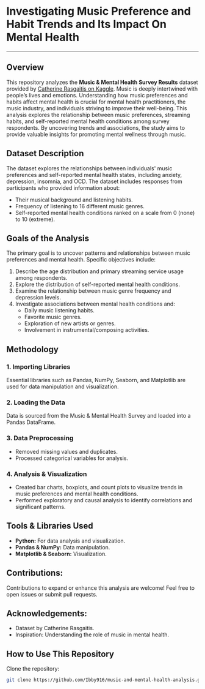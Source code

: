 # Investigating Music Preference and Habit Trends and Its Impact On Mental Health
---
## Overview

This repository analyzes the **Music & Mental Health Survey Results** dataset provided by [Catherine Rasgaitis on Kaggle](https://www.kaggle.com/datasets/catherinerasgaitis/mxmh-survey-results). Music is deeply intertwined with people’s lives and emotions. Understanding how music preferences and habits affect mental health is crucial for mental health practitioners, the music industry, and individuals striving to improve their well-being. This analysis explores the relationship between music preferences, streaming habits, and self-reported mental health conditions among survey respondents. By uncovering trends and associations, the study aims to provide valuable insights for promoting mental wellness through music.

## Dataset Description

The dataset explores the relationships between individuals' music preferences and self-reported mental health states, including anxiety, depression, insomnia, and OCD. The dataset includes responses from participants who provided information about:
- Their musical background and listening habits.
- Frequency of listening to 16 different music genres.
- Self-reported mental health conditions ranked on a scale from 0 (none) to 10 (extreme).

## Goals of the Analysis

The primary goal is to uncover patterns and relationships between music preferences and mental health. Specific objectives include:

1. Describe the age distribution and primary streaming service usage among respondents.
2. Explore the distribution of self-reported mental health conditions.
3. Examine the relationship between music genre frequency and depression levels.
4. Investigate associations between mental health conditions and:
   - Daily music listening habits.
   - Favorite music genres.
   - Exploration of new artists or genres.
   - Involvement in instrumental/composing activities.

## Methodology

### 1. Importing Libraries
Essential libraries such as Pandas, NumPy, Seaborn, and Matplotlib are used for data manipulation and visualization.

### 2. Loading the Data
Data is sourced from the Music & Mental Health Survey and loaded into a Pandas DataFrame.

### 3. Data Preprocessing
- Removed missing values and duplicates.
- Processed categorical variables for analysis.

### 4. Analysis & Visualization
- Created bar charts, boxplots, and count plots to visualize trends in music preferences and mental health conditions.
- Performed exploratory and causal analysis to identify correlations and significant patterns.

## Tools & Libraries Used
- **Python:** For data analysis and visualization.
- **Pandas & NumPy:** Data manipulation.
- **Matplotlib & Seaborn:** Visualization.

## Contributions:
Contributions to expand or enhance this analysis are welcome! Feel free to open issues or submit pull requests.

## Acknowledgements:
- Dataset by Catherine Rasgaitis.
- Inspiration: Understanding the role of music in mental health.

## How to Use This Repository
Clone the repository:
   ```bash
   git clone https://github.com/Ibby916/music-and-mental-health-analysis.git


